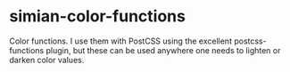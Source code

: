 # simian-color-functions
Color functions. I use them with PostCSS using the excellent postcss-functions plugin, but these can be used anywhere one needs to lighten or darken color values.
